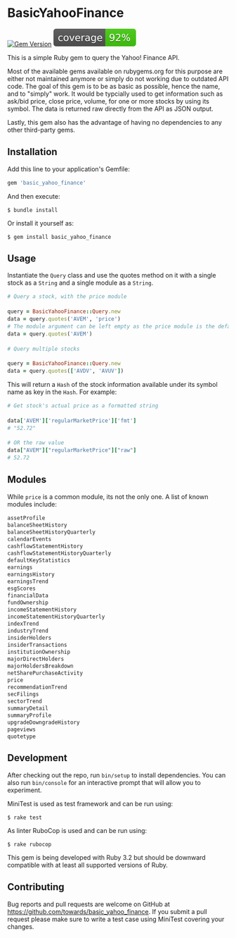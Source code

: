 # BasicYahooFinance

[![Gem Version](https://badge.fury.io/rb/basic_yahoo_finance.svg)](https://badge.fury.io/rb/basic_yahoo_finance)
[![Coverage](https://github.com/towards/basic_yahoo_finance/raw/main/coverage/coverage.svg)](https://github.com/towards/basic_yahoo_finance)

This is a simple Ruby gem to query the Yahoo! Finance API.

Most of the available gems available on rubygems.org for this purpose are either not maintained anymore or simply do not working due to outdated API code. The goal of this gem is to be as basic as possible, hence the name, and to "simply" work. It would be typcially used to get information such as ask/bid price, close price, volume, for one or more stocks by using its symbol. The data is returned raw directly from the API as JSON output.

Lastly, this gem also has the advantage of having no dependencies to any other third-party gems.

## Installation

Add this line to your application's Gemfile:

```ruby
gem 'basic_yahoo_finance'
```

And then execute:

    $ bundle install

Or install it yourself as:

    $ gem install basic_yahoo_finance

## Usage

Instantiate the `Query` class and use the quotes method on it with a single stock as a `String` and a single module as a `String`.

```ruby
# Query a stock, with the price module

query = BasicYahooFinance::Query.new
data = query.quotes('AVEM', 'price')
# The module argument can be left empty as the price module is the default
data = query.quotes('AVEM')

# Query multiple stocks

query = BasicYahooFinance::Query.new
data = query.quotes(['AVDV', 'AVUV'])

```

This will return a `Hash` of the stock information available under its symbol name as key in the `Hash`. For example:

```ruby
# Get stock's actual price as a formatted string

data['AVEM']['regularMarketPrice']['fmt']
# "52.72"

# OR the raw value
data["AVEM"]["regularMarketPrice"]["raw"]
# 52.72
```

## Modules

While `price` is a common module, its not the only one. A list of known modules include:

```
assetProfile
balanceSheetHistory
balanceSheetHistoryQuarterly
calendarEvents
cashflowStatementHistory
cashflowStatementHistoryQuarterly
defaultKeyStatistics
earnings
earningsHistory
earningsTrend
esgScores
financialData
fundOwnership
incomeStatementHistory
incomeStatementHistoryQuarterly
indexTrend
industryTrend
insiderHolders
insiderTransactions
institutionOwnership
majorDirectHolders
majorHoldersBreakdown
netSharePurchaseActivity
price
recommendationTrend
secFilings
sectorTrend
summaryDetail
summaryProfile
upgradeDowngradeHistory
pageviews
quotetype
```

## Development

After checking out the repo, run `bin/setup` to install dependencies. You can also run `bin/console` for an interactive prompt that will allow you to experiment.

MiniTest is used as test framework and can be run using:

    $ rake test

As linter RuboCop is used and can be run using:

    $ rake rubocop

This gem is being developed with Ruby 3.2 but should be downward compatible with at least all supported versions of Ruby.

## Contributing

Bug reports and pull requests are welcome on GitHub at https://github.com/towards/basic_yahoo_finance. If you submit a pull request please make sure to write a test case using MiniTest covering your changes.
